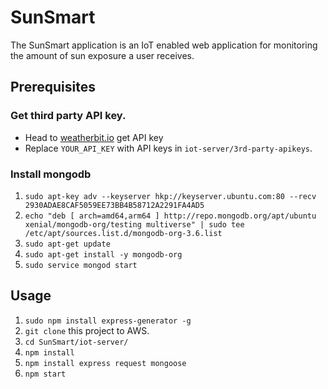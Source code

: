 # SunSmart
The SunSmart application is an IoT enabled web application for monitoring the amount of sun exposure a user receives.

## Prerequisites
### Get third party API key.
* Head to [weatherbit.io](https://www.weatherbit.io/api) get API key
* Replace `YOUR_API_KEY` with API keys in `iot-server/3rd-party-apikeys`.

### Install mongodb
1. `sudo apt-key adv --keyserver hkp://keyserver.ubuntu.com:80 --recv 2930ADAE8CAF5059EE73BB4B58712A2291FA4AD5`
2. `echo "deb [ arch=amd64,arm64 ] http://repo.mongodb.org/apt/ubuntu xenial/mongodb-org/testing multiverse" | sudo tee /etc/apt/sources.list.d/mongodb-org-3.6.list`
3. `sudo apt-get update`
4. `sudo apt-get install -y mongodb-org`
5. `sudo service mongod start`

## Usage
1. `sudo npm install express-generator -g`
2. `git clone` this project to AWS.
3. `cd SunSmart/iot-server/`
4. `npm install`
5. `npm install express request mongoose`
6. `npm start`
